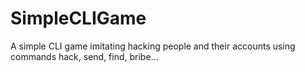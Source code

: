 # SimpleCLIGame
A simple CLI game imitating hacking people and their accounts using commands hack, send, find, bribe...
